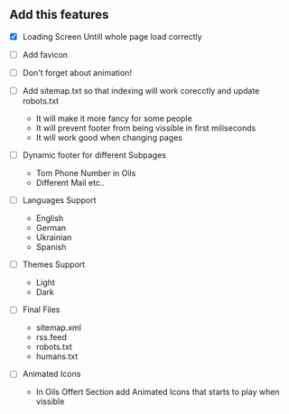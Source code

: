 ## Add this features

- [x] Loading Screen Untill whole page load correctly

- [ ] Add favicon
- [ ] Don't forget about animation!

- [ ] Add sitemap.txt so that indexing will work corecctly and update robots.txt

  - It will make it more fancy for some people
  - It will prevent footer from being vissible in first miliseconds
  - It will work good when changing pages

- [ ] Dynamic footer for different Subpages

  - Tom Phone Number in Oils
  - Different Mail etc..

- [ ] Languages Support

  - English
  - German
  - Ukrainian
  - Spanish

- [ ] Themes Support

  - Light
  - Dark

- [ ] Final Files

  - sitemap.xml
  - rss.feed
  - robots.txt
  - humans.txt

- [ ] Animated Icons
  - In Oils Offert Section add Animated Icons that starts to play when vissible

